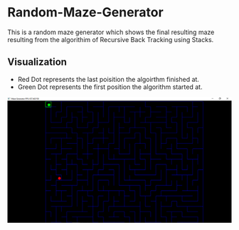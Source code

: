 # Random-Maze-Generator
This is a random maze generator which shows the final resulting maze resulting from the algorithim of Recursive Back Tracking using Stacks.  

## Visualization
+ Red Dot represents the last poisition the algoirthm finished at.
+ Green Dot represents the first position the algorithm started at.

![A 30x30 Maze!](https://github.com/Seif-Sallam/Random-Maze-Generator/blob/main/Maze30x30.png)
